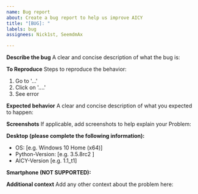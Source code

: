 ```yaml
---
name: Bug report
about: Create a bug report to help us improve AICY
title: "[BUG]: "
labels: bug
assignees: Nick1st, SeemdmAx

---
```


**Describe the bug**
A clear and concise description of what the bug is:

**To Reproduce**
Steps to reproduce the behavior:

1. Go to '...'
2. Click on '....'
3. See error

**Expected behavior**
A clear and concise description of what you expected to happen:

**Screenshots**
If applicable, add screenshots to help explain your Problem:

**Desktop (please complete the following information):**

- OS: [e.g. Windows 10 Home (x64)]
- Python-Version: [e.g. 3.5.8rc2 ]
- AICY-Version [e.g. 1.1_t1]

**Smartphone (NOT SUPPORTED):**

**Additional context**
Add any other context about the problem here:
